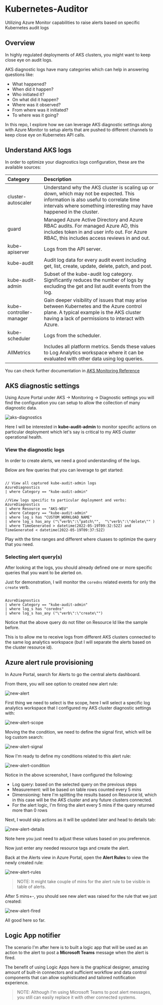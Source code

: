 # Kubernetes-Auditor
Utilizing Azure Monitor capabilities to raise alerts based on specific Kubernetes audit logs

## Overview 

In highly regulated deployments of AKS clusters, you might want to keep close eye on audit logs.

AKS diagnostic logs have many categories which can help in answering questions like:

- What happened?
- When did it happen?
- Who initiated it?
- On what did it happen?
- Where was it observed?
- From where was it initiated?
- To where was it going?

In this repo, I explore how we can leverage AKS diagnostic settings along with Azure Monitor to setup alerts that are pushed to different channels to keep close eye on Kubernetes API calls.

## Understand AKS logs

In order to optimize your diagnostics logs configuration, these are the available sources:

| Category                | Description |
|:---|:---|
| cluster-autoscaler       | Understand why the AKS cluster is scaling up or down, which may not be expected. This information is also useful to correlate time intervals where something interesting may have happened in the cluster. |
| guard                   | Managed Azure Active Directory and Azure RBAC audits. For managed Azure AD, this includes token in and user info out. For Azure RBAC, this includes access reviews in and out. |
| kube-apiserver          | Logs from the API server. |
| kube-audit              | Audit log data for every audit event including get, list, create, update, delete, patch, and post. |
| kube-audit-admin        | Subset of the kube-audit log category. Significantly reduces the number of logs by excluding the get and list audit events from the log. |
| kube-controller-manager | Gain deeper visibility of issues that may arise between Kubernetes and the Azure control plane. A typical example is the AKS cluster having a lack of permissions to interact with Azure. |
| kube-scheduler          | Logs from the scheduler. |
| AllMetrics              | Includes all platform metrics. Sends these values to Log Analytics workspace where it can be evaluated with other data using log queries. |

You can check further documentation in [AKS Monitoring Reference](https://docs.microsoft.com/en-us/azure/aks/monitor-aks-reference)

## AKS diagnostic settings

Using Azure Portal under AKS -> Monitoring -> Diagnostic settings you will find the configuration you can setup to allow the collection of many diagnostic data.

![aks-diagnostics](/res/aks-diagnostics.jpg)

Here I will be interested in **kube-audit-admin** to monitor specific actions on particular deployment which let's say is critical to my AKS cluster operational health.

### View the diagnostic logs

In order to create alerts, we need a good understanding of the logs.

Below are few queries that you can leverage to get started:

```kusto

// View all captured kube-audit-admin logs
AzureDiagnostics 
| where Category == "kube-audit-admin"

//View logs specific to particular deployment and verbs:
AzureDiagnostics 
| where Resource == "AKS-WEU"
| where Category == "kube-audit-admin"
| where log_s has "CUSTOM_WORKLOAD_NAME"
| where log_s has_any ("\"verb\":\"patch\"",  "\"verb\":\"delete\"" )
| where TimeGenerated > datetime(2022-05-19T09:32:52Z) and TimeGenerated < datetime(2022-05-19T09:37:52Z)

```

Play with the time ranges and different where cluases to optimize the query that you need.

### Selecting alert query(s)

After looking at the logs, you should already defined one or more specific queries that you want to be alerted on.

Just for demonstration, I will monitor the ```coredns``` related events for only the ```create``` verb.

```kusto

AzureDiagnostics 
| where Category == "kube-audit-admin"
| where log_s has "coredns"
| where log_s has_any ("\"verb\":\"create\"")

```

Notice that the above query do not filter on Resource Id like the sample before.

This is to allow me to receive logs from different AKS clusters connected to the same log analytics workspace (but I will separate the alerts based on the cluster resource id).

## Azure alert rule provisioning

In Azure Portal, search for Alerts to go the central alerts dashboard.

From there, you will see option to created new alert rule:

![new-alert](./res/new-alert.jpg)

First thing we need to select is the scope, here I will select a specific log analytics workspace that I configured my AKS cluster diagnostic settings with:

![new-alert-scope](./res/new-alert-scope.jpg)

Moving the the condition, we need to define the signal first, which will be log custom search:

![new-alert-signal](./res/new-alert-signal.jpg)

Now I'm ready to define my conditions related to this alert rule:

![new-alert-condition](./res/new-alert-condition.jpg)

Notice in the above screenshot, I have configured the following:

- Log query: based on the selected query on the previous steps
- Measurement: will be based on table rows counted every 5 mins
- Dimensioning: here I'm splitting the results based on Resource Id, which in this case will be the AKS cluster and any future clusters connected.
- For the alert logic, I'm firing the alert every 5 mins if the query returned more than 0 rows

Next, I would skip actions as it will be updated later and head to details tab:

![new-alert-details](./res/new-alert-details.jpg)

Note here you just need to adjust these values based on you preference.

Now just enter any needed resource tags and create the alert.

Back at the Alerts view in Azure Portal, open the **Alert Rules** to view the newly created rule:

![new-alert-rules](./res/new-alert-rules.jpg)

>NOTE: It might take couple of mins for the alert rule to be visible in table of alerts.

After 5 mins+-, you should see new alert was raised for the rule that we just created:

![new-alert-fired](./res/new-alert-fired.jpg)

All good here so far.

## Logic App notifier

The scenario I'm after here is to built a logic app that will be used as an action to the alert to post a **Microsoft Teams** message when the alert is fired.

The benefit of using Logic Apps here is the graphical designer, amazing amount of built-in connectors and sufficient workflow and data control components that can allow sophisticated and tailored notification experience.

>NOTE: Although I'm using Microsoft Teams to post alert messages, you still can easily replace it with other connected systems.